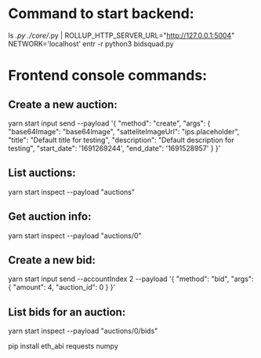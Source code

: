 # Command to start backend:
ls *.py ./core/*.py | ROLLUP_HTTP_SERVER_URL="http://127.0.0.1:5004" NETWORK='localhost' entr -r python3 bidsquad.py 

# Frontend console commands:

## Create a new auction:
yarn start input send --payload '{
    "method": "create",
    "args": {
        "base64Image": "base64Image", 
        "satteliteImageUrl": "ips.placeholder",
        "title": "Default title for testing",
        "description": "Default description for testing",
        "start_date": '1691269244',
        "end_date": '1691528957'
    }
}'

## List auctions:
yarn start inspect --payload "auctions"

## Get auction info:
yarn start inspect --payload "auctions/0"

## Create a new bid:
yarn start input send --accountIndex 2 --payload '{    "method": "bid",
    "args": {
        "amount": 4,
        "auction_id": 0
    }
}'

## List bids for an auction:
yarn start inspect --payload "auctions/0/bids"


pip install eth_abi requests numpy